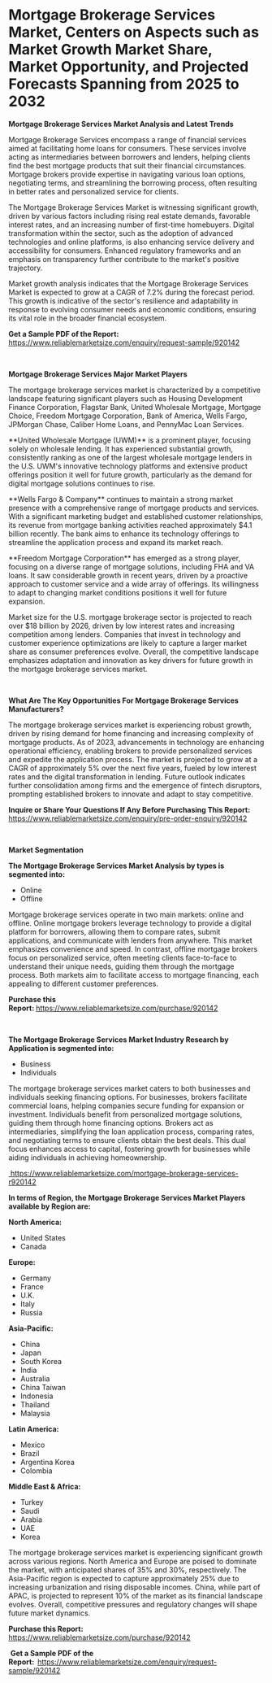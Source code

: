 <p><h1>Mortgage Brokerage Services Market, Centers on Aspects such as Market Growth Market Share, Market Opportunity, and Projected Forecasts Spanning from 2025 to 2032</h1></p><p><strong>Mortgage Brokerage Services Market Analysis and Latest Trends</strong></p>
<p><p>Mortgage Brokerage Services encompass a range of financial services aimed at facilitating home loans for consumers. These services involve acting as intermediaries between borrowers and lenders, helping clients find the best mortgage products that suit their financial circumstances. Mortgage brokers provide expertise in navigating various loan options, negotiating terms, and streamlining the borrowing process, often resulting in better rates and personalized service for clients.</p><p>The Mortgage Brokerage Services Market is witnessing significant growth, driven by various factors including rising real estate demands, favorable interest rates, and an increasing number of first-time homebuyers. Digital transformation within the sector, such as the adoption of advanced technologies and online platforms, is also enhancing service delivery and accessibility for consumers. Enhanced regulatory frameworks and an emphasis on transparency further contribute to the market's positive trajectory.</p><p>Market growth analysis indicates that the Mortgage Brokerage Services Market is expected to grow at a CAGR of 7.2% during the forecast period. This growth is indicative of the sector's resilience and adaptability in response to evolving consumer needs and economic conditions, ensuring its vital role in the broader financial ecosystem.</p></p>
<p><strong>Get a Sample PDF of the Report:&nbsp;</strong> <a href="https://www.reliablemarketsize.com/enquiry/request-sample/920142?utm_campaign=2130&utm_medium=2&utm_source=Github&utm_content=ia&utm_term=17042025&utm_id=mortgage-brokerage-services">https://www.reliablemarketsize.com/enquiry/request-sample/920142</a></p>
<p>&nbsp;</p>
<p><strong>Mortgage Brokerage Services Major Market Players</strong></p>
<p><p>The mortgage brokerage services market is characterized by a competitive landscape featuring significant players such as Housing Development Finance Corporation, Flagstar Bank, United Wholesale Mortgage, Mortgage Choice, Freedom Mortgage Corporation, Bank of America, Wells Fargo, JPMorgan Chase, Caliber Home Loans, and PennyMac Loan Services.</p><p>**United Wholesale Mortgage (UWM)** is a prominent player, focusing solely on wholesale lending. It has experienced substantial growth, consistently ranking as one of the largest wholesale mortgage lenders in the U.S. UWM's innovative technology platforms and extensive product offerings position it well for future growth, particularly as the demand for digital mortgage solutions continues to rise.</p><p>**Wells Fargo & Company** continues to maintain a strong market presence with a comprehensive range of mortgage products and services. With a significant marketing budget and established customer relationships, its revenue from mortgage banking activities reached approximately $4.1 billion recently. The bank aims to enhance its technology offerings to streamline the application process and expand its market reach.</p><p>**Freedom Mortgage Corporation** has emerged as a strong player, focusing on a diverse range of mortgage solutions, including FHA and VA loans. It saw considerable growth in recent years, driven by a proactive approach to customer service and a wide array of offerings. Its willingness to adapt to changing market conditions positions it well for future expansion.</p><p>Market size for the U.S. mortgage brokerage sector is projected to reach over $18 billion by 2026, driven by low interest rates and increasing competition among lenders. Companies that invest in technology and customer experience optimizations are likely to capture a larger market share as consumer preferences evolve. Overall, the competitive landscape emphasizes adaptation and innovation as key drivers for future growth in the mortgage brokerage services market.</p></p>
<p>&nbsp;</p>
<p><strong>What Are The Key Opportunities For Mortgage Brokerage Services Manufacturers?</strong></p>
<p><p>The mortgage brokerage services market is experiencing robust growth, driven by rising demand for home financing and increasing complexity of mortgage products. As of 2023, advancements in technology are enhancing operational efficiency, enabling brokers to provide personalized services and expedite the application process. The market is projected to grow at a CAGR of approximately 5% over the next five years, fueled by low interest rates and the digital transformation in lending. Future outlook indicates further consolidation among firms and the emergence of fintech disruptors, prompting established brokers to innovate and adapt to stay competitive.</p></p>
<p><strong>Inquire or Share Your Questions If Any Before Purchasing This Report:</strong> <a href="https://www.reliablemarketsize.com/enquiry/pre-order-enquiry/920142?utm_campaign=2130&utm_medium=2&utm_source=Github&utm_content=ia&utm_term=17042025&utm_id=mortgage-brokerage-services">https://www.reliablemarketsize.com/enquiry/pre-order-enquiry/920142</a></p>
<p>&nbsp;</p>
<p><strong>Market Segmentation</strong></p>
<p><strong>The Mortgage Brokerage Services Market Analysis by types is segmented into:</strong></p>
<p><ul><li>Online</li><li>Offline</li></ul></p>
<p><p>Mortgage brokerage services operate in two main markets: online and offline. Online mortgage brokers leverage technology to provide a digital platform for borrowers, allowing them to compare rates, submit applications, and communicate with lenders from anywhere. This market emphasizes convenience and speed. In contrast, offline mortgage brokers focus on personalized service, often meeting clients face-to-face to understand their unique needs, guiding them through the mortgage process. Both markets aim to facilitate access to mortgage financing, each appealing to different customer preferences.</p></p>
<p><strong>Purchase this Report:&nbsp;</strong><a href="https://www.reliablemarketsize.com/purchase/920142?utm_campaign=2130&utm_medium=2&utm_source=Github&utm_content=ia&utm_term=17042025&utm_id=mortgage-brokerage-services">https://www.reliablemarketsize.com/purchase/920142</a></p>
<p>&nbsp;</p>
<p><strong>The Mortgage Brokerage Services Market Industry Research by Application is segmented into:</strong></p>
<p><ul><li>Business</li><li>Individuals</li></ul></p>
<p><p>The mortgage brokerage services market caters to both businesses and individuals seeking financing options. For businesses, brokers facilitate commercial loans, helping companies secure funding for expansion or investment. Individuals benefit from personalized mortgage solutions, guiding them through home financing options. Brokers act as intermediaries, simplifying the loan application process, comparing rates, and negotiating terms to ensure clients obtain the best deals. This dual focus enhances access to capital, fostering growth for businesses while aiding individuals in achieving homeownership.</p></p>
<p><a href="https://www.reliablemarketsize.com/mortgage-brokerage-services-r920142?utm_campaign=2130&utm_medium=2&utm_source=Github&utm_content=ia&utm_term=17042025&utm_id=mortgage-brokerage-services">&nbsp;https://www.reliablemarketsize.com/mortgage-brokerage-services-r920142</a></p>
<p><strong>In terms of Region, the Mortgage Brokerage Services Market Players available by Region are:</strong></p>
<p>
    <p> <strong> North America: </strong>
        <ul>
            <li>United States</li>
            <li>Canada</li>
        </ul>
        </p> 
    <p> <strong> Europe: </strong>
        <ul>
            <li>Germany</li>
            <li>France</li>
            <li>U.K.</li>
            <li>Italy</li>
            <li>Russia</li>
        </ul>
        </p> 
    <p> <strong> Asia-Pacific: </strong>
        <ul>
            <li>China</li>
            <li>Japan</li>
            <li>South Korea</li>
            <li>India</li>
            <li>Australia</li>
            <li>China Taiwan</li>
            <li>Indonesia</li>
            <li>Thailand</li>
            <li>Malaysia</li>
        </ul>
        </p> 
    <p> <strong> Latin America: </strong>
        <ul>
            <li>Mexico</li>
            <li>Brazil</li>
            <li>Argentina Korea</li>
            <li>Colombia</li>
        </ul>
        </p> 
    <p> <strong> Middle East & Africa: </strong>
        <ul>
            <li>Turkey</li>
            <li>Saudi</li>
            <li>Arabia</li>
            <li>UAE</li>
            <li>Korea</li>
        </ul>
    </p>
    </p>
<p><p>The mortgage brokerage services market is experiencing significant growth across various regions. North America and Europe are poised to dominate the market, with anticipated shares of 35% and 30%, respectively. The Asia-Pacific region is expected to capture approximately 25% due to increasing urbanization and rising disposable incomes. China, while part of APAC, is projected to represent 10% of the market as its financial landscape evolves. Overall, competitive pressures and regulatory changes will shape future market dynamics.</p></p>
<p><strong>Purchase this Report: </strong><a href="https://www.reliablemarketsize.com/purchase/920142?utm_campaign=2130&utm_medium=2&utm_source=Github&utm_content=ia&utm_term=17042025&utm_id=mortgage-brokerage-services">https://www.reliablemarketsize.com/purchase/920142</a></p>
<p>&nbsp;<strong>Get a Sample PDF of the Report:&nbsp;&nbsp;</strong><a href="https://www.reliablemarketsize.com/enquiry/request-sample/920142?utm_campaign=2130&utm_medium=2&utm_source=Github&utm_content=ia&utm_term=17042025&utm_id=mortgage-brokerage-services">https://www.reliablemarketsize.com/enquiry/request-sample/920142</a></p>
<p><strong></strong></p>
<p><p></p><p></p><p></p></p>